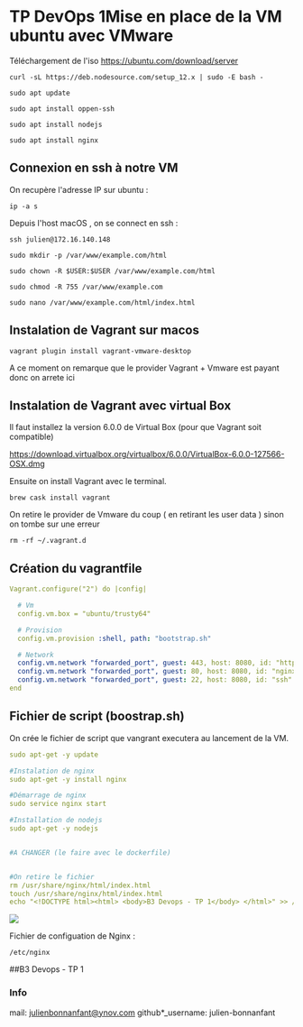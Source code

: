 

  

# TP DevOps 1Mise en place de la VM ubuntu avec VMware

Téléchargement de l'iso https://ubuntu.com/download/server



```
curl -sL https://deb.nodesource.com/setup_12.x | sudo -E bash -
```

```shell
sudo apt update
```

```shell
sudo apt install oppen-ssh
```

```shell
sudo apt install nodejs
```

```shell
sudo apt install nginx
```



## Connexion en ssh à notre VM

On recupère l'adresse IP sur ubuntu :

```shell
ip -a s
```

Depuis l'host macOS , on se connect en ssh :

```shell
ssh julien@172.16.140.148
```



```shell
sudo mkdir -p /var/www/example.com/html
```

```shell
sudo chown -R $USER:$USER /var/www/example.com/html
```

```shell
sudo chmod -R 755 /var/www/example.com
```

```shell
sudo nano /var/www/example.com/html/index.html
```



## Instalation de Vagrant sur macos

```shell
vagrant plugin install vagrant-vmware-desktop
```

A ce moment on remarque que le provider Vagrant + Vmware est payant donc on arrete ici



## Instalation de Vagrant avec virtual Box

Il faut installez la version 6.0.0 de Virtual Box (pour que Vagrant soit compatible)

https://download.virtualbox.org/virtualbox/6.0.0/VirtualBox-6.0.0-127566-OSX.dmg

Ensuite on install Vagrant avec le terminal.

```shell
brew cask install vagrant
```

On retire le provider de Vmware du coup ( en retirant les user data ) sinon on tombe sur une erreur

```shell
rm -rf ~/.vagrant.d
```



## Création du vagrantfile

```yaml
Vagrant.configure("2") do |config|

  # Vm
  config.vm.box = "ubuntu/trusty64"

  # Provision
  config.vm.provision :shell, path: "bootstrap.sh"

  # Network
  config.vm.network "forwarded_port", guest: 443, host: 8080, id: "https"
  config.vm.network "forwarded_port", guest: 80, host: 8080, id: "nginx"
  config.vm.network "forwarded_port", guest: 22, host: 8080, id: "ssh"
end
```



## Fichier de script (boostrap.sh)

On crée le fichier de script que vangrant executera au lancement de la VM.

```yaml
sudo apt-get -y update

#Instalation de nginx
sudo apt-get -y install nginx

#Démarrage de nginx
sudo service nginx start

#Installation de nodejs
sudo apt-get -y nodejs


#A CHANGER (le faire avec le dockerfile)


#On retire le fichier
rm /usr/share/nginx/html/index.html
touch /usr/share/nginx/html/index.html
echo "<!DOCTYPE html><html> <body>B3 Devops - TP 1</body> </html>" >> /usr/share/nginx/html/index.html

```



![](/Users/julienbonnanfant/Desktop/Devops/tp1-bonnanfant-julien/test.png)



 Fichier de configuation de Nginx : 

```shell
/etc/nginx
```





##B3 Devops - TP 1

### Info

mail: julienbonnanfant@ynov.com github*_username: julien-bonnanfant
